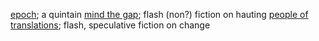 [epoch](epoch); a quintain
[mind the gap](mind-the-gap); flash (non?) fiction on hauting
[people of translations](people-of-translations); flash, speculative fiction on change
